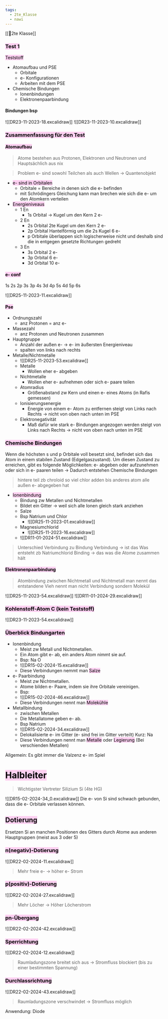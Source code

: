 ```yaml
---
tags:
  - 2te_Klasse
  - nawi
---
```

[[🥲2te Klasse]]

### <mark style="background: #FFB8EBA6;">Test 1</mark>

<mark style="background: #FFB8EBA6;">Teststoff</mark>

- Atomaufbau und PSE
	- Orbitale
	- e- Konfigurationen
	- Arbeiten mit dem PSE
- Chemische Bindungen
	- Ionenbindungen
	- Elektronenpaarbindung

#### Bindungen bsp
![[DR23-11-2023-18.excalidraw]]
![[DR23-11-2023-10.excalidraw]]

### <mark style="background: #FFB8EBA6;">Zusammenfassung für den Test</mark>

#### <mark style="background: #FFB8EBA6;">Atomaufbau</mark>

> Atome bestehen aus Protonen, Elektronen und Neutronen und Hauptsächlich aus nix

> Problem e- sind sowohl Teilchen als auch Wellen → Quantenobjekt 

- <mark style="background: #FFB8EBA6;">e- sind in Orbitalen</mark>
	- Orbitale = Bereiche in denen sich die e- befinden
	- mit Schrödingers Gleichung kann man brechen wie sich die e- um den Atomkern verteilen
- <mark style="background: #FFB8EBA6;">Energieniveaus</mark>
	- 1 En
		- 1s Orbital → Kugel um den Kern 2 e-
	- 2 En
		- 2s Orbital 2te Kugel um den Kern 2 e-
		- 2p Orbital Hantelförmig um die 2s Kugel 6 e-
		- p Orbitale überlappen sich logischerweise nicht und deshalb sind die in entgegen gesetzte Richtungen gedreht
	- 3 En
		- 3s Orbital 2 e-
		- 3p Orbital 6 e-
		- 3d Orbital 10 e-
#### <mark style="background: #FFB8EBA6;">e- conf</mark>

1s 2s 2p 3s 3p 4s 3d 4p 5s 4d 5p 6s 

![[DR25-11-2023-11.excalidraw]]
#### <mark style="background: #FFB8EBA6;">Pse</mark>

- Ordnungszahl 
	- anz Protonen = anz e-
- Massezahl
	- anz Protonen und Neutronen zusammen
- Hauptgruppe
	- Anzahl der außen e- → e- im äußersten Energieniveau 
	- spalten von links nach rechts
- Metalle/Nichtmetalle
	- ![[DR25-11-2023-53.excalidraw]]
	- Metalle
		- Wollen eher e- abgeben
	- Nichtmetalle
		- Wollen eher e- aufnehmen oder sich e- paare teilen
	- Atomradius
		- Größenabstand zw Kern und einen e- eines Atoms (in Rafis gemessen)
	- Ionisierungsenergie
		- Energie von einem e- Atom zu entfernen steigt von Links nach Rechts → nicht von oben nach unten im PSE
	- Elektronegativität
		- Maß dafür wie stark e- Bindungen angezogen werden steigt von Links nach Rechts → nicht von oben nach unten im PSE
### <mark style="background: #FFB8EBA6;">Chemische Bindungen</mark>

Wenn die höchsten s und p Orbitale voll besetzt sind, befindet sich das Atom in einem stabilen Zustand (Edgelgaszustand). Um diesen Zustand zu erreichen, gibt es folgende Möglichkeiten: e- abgeben oder aufzunehmen oder sich in e- paaren teilen → Dadurch entstehen Chemische Bindungen

> hintere teil zb chroloid so viel chlor adden bis anderes atom alle außen e- abgegeben hat

- <mark style="background: #FFB8EBA6;">Ionenbindung</mark>
	- Bindung zw Metallen und Nichtmetallen
	- Bildet ein Gitter → weil sich alle Ionen gleich stark anziehen
	- Salze
	- Bsp Natrium und Chlor 
		- ![[DR25-11-2023-01.excalidraw]]
	- Magnesiumchlorid
		- ![[DR25-11-2023-16.excalidraw]]
	- ![[DR11-01-2024-51.excalidraw]]
> Unterschied Verbindung zu Bindung
> Verbindung → ist das Was entsteht zb Natriumchlorid
> Binding → das was die Atome zusammen hält

#### <mark style="background: #FFB8EBA6;">Elektronenpaarbindung</mark>

> Atombindung zwischen Nichtmetall und Nichtmetall 
> man nennt das entstandene Vieh nennt man nicht Verbindung sondern Molekül

![[DR25-11-2023-54.excalidraw]]
![[DR11-01-2024-29.excalidraw]]
### <mark style="background: #FFB8EBA6;">Kohlenstoff-Atom C (kein Teststoff)</mark>

![[DR23-11-2023-54.excalidraw]]


### <mark style="background: #FFB8EBA6;">Überblick Bindungarten</mark>

- Ionenbindung
	- Meist zw Metall und Nichtmetallen.
	- Ein Atom gibt e- ab, ein anders Atom nimmt sie auf.
	- Bsp: Na O
	- ![[DR15-02-2024-15.excalidraw]]
	- Diese Verbindungen nemmt man <mark style="background: #FFB8EBA6;">Salze</mark>
- e- Paarbindung
	- Meist zw Nichtmetallen.
	- Atome bilden e- Paare, indem sie ihre Orbitale vereinigen.
	- Bsp:
	- ![[DR15-02-2024-46.excalidraw]]
	- Diese Verbindungen nennt man <mark style="background: #FFB8EBA6;">Molekühle</mark>
- Metallbindung
	- zwischen Metallen
	- Die Metallatome geben e- ab.
	- Bsp Natrium
	- ![[DR15-02-2024-34.excalidraw]]
	- Delokalisierte e- im Gitter (e- sind frei im Gitter verteilt) Kurz: Na
	- Diese Verbindungen nennt man <mark style="background: #FFB8EBA6;">Metalle</mark> oder <mark style="background: #FFB8EBA6;">Legierung</mark> (Bei verschienden Metallen)

Allgemein: Es gibt immer die Valzenz e- im Spiel

# <mark style="background: #FFB8EBA6;">Halbleiter</mark>

> Wichtigster Vertreter Silizium Si (4te HG)

![[DR15-02-2024-34_0.excalidraw]]
Die e- von Si sind schwach gebunden, dass die e- Orbitale verlassen können.  

## <mark style="background: #FFB8EBA6;">Dotierung</mark>

Ersetzen Si an manchen Positionen des Gitters durch Atome aus anderen Hauptgruppen (meist aus 3 oder 5)

### <mark style="background: #FFB8EBA6;">n(negativ)-Dotierung</mark>

![[DR22-02-2024-11.excalidraw]]
> Mehr freie e- → höher e- Strom 
 
### <mark style="background: #FFB8EBA6;">p(positiv)-Dotierung</mark>

![[DR22-02-2024-27.excalidraw]]
> Mehr Löcher → Höher Löcherstrom

### <mark style="background: #FFB8EBA6;">pn-Übergang</mark>

![[DR22-02-2024-42.excalidraw]]

### <mark style="background: #FFB8EBA6;">Sperrichtung</mark>

![[DR22-02-2024-12.excalidraw]]
> Raumladungszone breitet sich aus → Stromfluss blockiert (bis zu einer bestimmten Spannung)

### <mark style="background: #FFB8EBA6;">Durchlassrichtung</mark>

![[DR22-02-2024-43.excalidraw]]
> Raumladungszone verschwindet → Stromfluss möglich

Anwendung: Diode